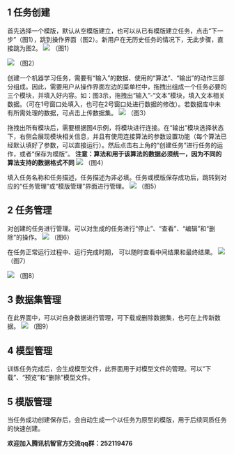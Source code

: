 ## 1 任务创建

首先选择一个模版，默认从空模版建立，也可以从已有模版建立任务，点击“下一步”（图1），跳到操作界面（图2）。新用户在无历史任务的情况下，无此步骤，直接跳为图2。
 ![](https://mccdn.qcloud.com/static/img/46c81447296bdde6d7e9215bde23c4b7/image.png)
（图1）
 
 ![](https://mccdn.qcloud.com/static/img/565e2d114ca6a212d6e661388775d9d5/image.png)
（图2）

创建一个机器学习任务，需要有“输入”的数据、使用的“算法”、“输出”的动作三部分组成。因此，需要用户从操作界面左边的菜单栏中，拖拽出组成一个任务必要的三个模块，并填入好内容。如：图3示，拖拽出“输入”-“文本”模块，填入文本相关数据。（可在1号窗口处填入，也可在2号窗口处进行数据的修改）。若数据库中未有所需处理的数据，可点击上传数据集。
![](https://mccdn.qcloud.com/static/img/f2c4ad8e82ecb9c76dfd13dfdc416a48/image.png) 
（图3）

拖拽出所有模块后，需要根据图4示例，将模块进行连接。在“输出”模块选择状态下，右侧会展现模块相关信息，并且有使用连接算法的参数设置功能（每个算法已经默认填好了参数，可以直接运行）。然后点击右上角的“创建任务”进行任务的运作，或者“保存为模版”。
**注意：算法和用于该算法的数据必须统一，因为不同的算法支持的数据格式不同**
![](https://mccdn.qcloud.com/static/img/114461431dc4d780e6f747f296d50383/image.png) 
（图4）

填入任务名称和任务描述，任务描述为非必填。任务或模版保存成功后，跳转到对应的“任务管理”或“模版管理”界面进行管理。
 ![](https://mccdn.qcloud.com/static/img/68b97587842ea4e0b40f203e3de1843f/image.png)
（图5）

## 2 任务管理
对创建的任务进行管理。可以对生成的任务进行“停止”、“查看”、“编辑”和“删除”的操作。
 ![](https://mccdn.qcloud.com/static/img/dec72c1652da4a82eaec91e3c569c2a5/image.png)
（图6）

在任务正常运行过程中、运行完成时期， 可以随时查看中间结果和最终结果。
 ![](https://mccdn.qcloud.com/static/img/9dd8bd4c86a6c54756edc368610677f7/image.png)
（图7）

![](https://mccdn.qcloud.com/static/img/c6f9eedab1130274100668f2e76d3b41/image.png)
（图8）

## 3 数据集管理
在此界面中，可以对自身数据进行管理，可下载或删除数据集，也可在上传新数据。
![](https://mccdn.qcloud.com/static/img/9e16106ba82fcb4a90c23f45bbd7f5c2/image.png)
（图9）

## 4 模型管理
训练任务完成后，会生成模型文件，此界面用于对模型文件的管理。可以“下载”、“预览”和“删除”模型文件。

## 5 模版管理
当任务成功创建保存后，会自动生成一个以任务为原型的模版，用于后续同质任务的快速创建。



 **欢迎加入腾讯机智官方交流qq群：252119476**